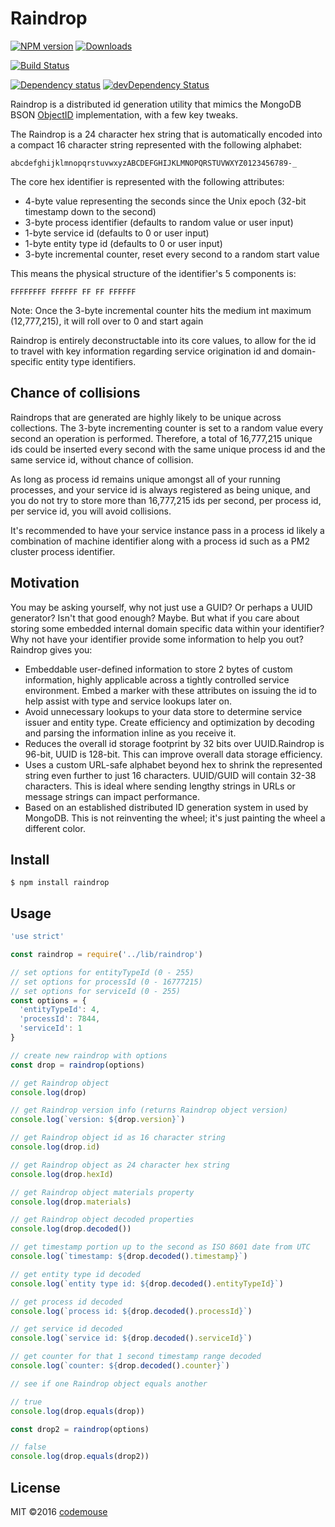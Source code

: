 # Raindrop

[![NPM version][npm-image]][npm-url] [![Downloads][downloads-image]][npm-url] 

[![Build Status][travis-image]][travis-url] 

[![Dependency status][daviddm-image]][daviddm-url] 
[![devDependency Status][daviddm-dev-image]][daviddm-dev-url]

Raindrop is a distributed id generation utility that mimics the MongoDB BSON [ObjectID](http://docs.mongodb.org/manual/reference/object-id/#ObjectIDs-BSONObjectIDSpecification) implementation, with a few key tweaks.

The Raindrop is a 24 character hex string that is automatically encoded into a compact 16 character string represented with the following alphabet:

```
abcdefghijklmnopqrstuvwxyzABCDEFGHIJKLMNOPQRSTUVWXYZ0123456789-_
```

The core hex identifier is represented with the following attributes:

* 4-byte value representing the seconds since the Unix epoch (32-bit timestamp down to the second)
* 3-byte process identifier (defaults to random value or user input)
* 1-byte service id (defaults to 0 or user input)
* 1-byte entity type id (defaults to 0 or user input)
* 3-byte incremental counter, reset every second to a random start value

This means the physical structure of the identifier's 5 components is:
```
FFFFFFFF FFFFFF FF FF FFFFFF
```

Note: Once the 3-byte incremental counter hits the medium int maximum (12,777,215), it will roll over to 0 and start again

Raindrop is entirely deconstructable into its core values, to allow for the id to travel with key information regarding service origination id and domain-specific entity type identifiers.

## Chance of collisions
Raindrops that are generated are highly likely to be unique across collections. The 3-byte incrementing counter is set to a random value every second an operation is performed. Therefore, a total of 16,777,215 unique ids could be inserted every second with the same unique process id and the same service id, without chance of collision.
  
As long as process id remains unique amongst all of your running processes, and your service id is always registered as being unique, and you do not try to store more than 16,777,215 ids per second, per process id, per service id, you will avoid collisions.

It's recommended to have your service instance pass in a process id likely a combination of machine identifier along with a process id such as a PM2 cluster process identifier.

## Motivation
You may be asking yourself, why not just use a GUID? Or perhaps a UUID generator? Isn't that good enough? Maybe. But what if you care about storing some embedded internal domain specific data within your identifier? Why not have your identifier provide some information to help you out? Raindrop gives you:

* Embeddable user-defined information to store 2 bytes of custom information, highly applicable across a tightly controlled service environment. Embed a marker with these attributes on issuing the id to help assist with type and service lookups later on.
* Avoid unnecessary lookups to your data store to determine service issuer and entity type. Create efficiency and optimization by decoding and parsing the information inline as you receive it.
* Reduces the overall id storage footprint by 32 bits over UUID.Raindrop is 96-bit, UUID is 128-bit. This can improve overall data storage efficiency.
* Uses a custom URL-safe alphabet beyond hex to shrink the represented string even further to just 16 characters. UUID/GUID will contain 32-38 characters. This is ideal where sending lengthy strings in URLs or message strings can impact performance.
* Based on an established distributed ID generation system in used by MongoDB. This is not reinventing the wheel; it's just painting the wheel a different color.

## Install
    $ npm install raindrop

## Usage
```javascript
'use strict'

const raindrop = require('../lib/raindrop')

// set options for entityTypeId (0 - 255)
// set options for processId (0 - 16777215)
// set options for serviceId (0 - 255)
const options = {
  'entityTypeId': 4,
  'processId': 7844,
  'serviceId': 1
}

// create new raindrop with options
const drop = raindrop(options)

// get Raindrop object
console.log(drop)

// get Raindrop version info (returns Raindrop object version)
console.log(`version: ${drop.version}`)

// get Raindrop object id as 16 character string
console.log(drop.id)

// get Raindrop object as 24 character hex string
console.log(drop.hexId)

// get Raindrop object materials property
console.log(drop.materials)

// get Raindrop object decoded properties
console.log(drop.decoded())

// get timestamp portion up to the second as ISO 8601 date from UTC
console.log(`timestamp: ${drop.decoded().timestamp}`)

// get entity type id decoded
console.log(`entity type id: ${drop.decoded().entityTypeId}`)

// get process id decoded
console.log(`process id: ${drop.decoded().processId}`)

// get service id decoded
console.log(`service id: ${drop.decoded().serviceId}`)

// get counter for that 1 second timestamp range decoded
console.log(`counter: ${drop.decoded().counter}`)

// see if one Raindrop object equals another

// true
console.log(drop.equals(drop))

const drop2 = raindrop(options)

// false
console.log(drop.equals(drop2))

```

## License

MIT ©2016 [codemouse](http://codemouse.com)

[npm-url]: https://npmjs.org/package/raindrop
[downloads-image]: http://img.shields.io/npm/dm/raindrop.svg
[npm-image]: http://img.shields.io/npm/v/raindrop.svg
[travis-image]: http://img.shields.io/travis/codemouse/raindrop.svg
[travis-url]: https://travis-ci.org/codemouse/raindrop
[daviddm-image]: https://david-dm.org/codemouse/raindrop.svg
[daviddm-url]: https://david-dm.org/codemouse/raindrop
[daviddm-dev-image]: https://david-dm.org/codemouse/raindrop/dev-status.svg
[daviddm-dev-url]: https://david-dm.org/codemouse/raindrop#info=devDependencies
